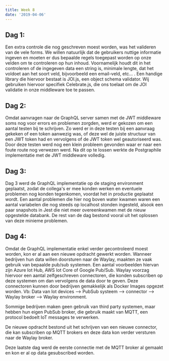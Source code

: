 ```yaml
---
title: Week 8
date: '2019-04-06'
---
```


## Dag 1:

Een extra controle die nog geschreven moest worden, was het valideren van de vele forms. We willen natuurlijk dat de gebruikers nuttige informatie ingeven en moeten er dus bepaalde regels toegepast worden op onze velden om te controleren op hun inhoud. Voornamelijk houdt dit in het controleren of de ingegeven data een string is, minimale lengte, dat het voldoet aan het soort veld, bijvoorbeeld een email-veld, etc... . Een handige library die hiervoor bestaat is JOI.js, een object schema validator. Wij gebruiken hiervoor specifiek Celebrate.js, die ons toelaat om de JOI validatie in onze middleware toe te passen.

## Dag 2:

Omdat aanvragen naar de GraphQL server samen met de JWT middleware soms nog voor errors en problemen zorgden, werd er gekozen om een aantal testen bij te schrijven. Zo werd er in deze testen bij een aanvraag gekeken of een token aanwezig was, of deze wel de juiste structuur van een JWT token had en vervolgens of de JWT token wel geautoriseerd was. Door deze testen werd nog een klein probleem gevonden waar er naar een foute route nog verwezen werd. Na dit op te lossen werkte de Postgraphile implementatie met de JWT middleware volledig.

## Dag 3:

Dag 3 werd de GraphQL implementatie op de staging environment geplaatst, zodat de collega's er mee konden werken en eventuele problemen nog konden tegenkomen, voordat het in productie geplaatst wordt. Een aantal problemen die hier nog boven water kwamen waren een aantal variabelen die nog steeds op localhost stonden ingesteld, alsook een paar snapshots in Jest die niet meer overeenkwamen met de nieuw opgestelde databank. De rest van de dag bestond vooral uit het oplossen van deze minieme problemen.

## Dag 4:

Omdat de GraphQL implementatie enkel verder gecontroleerd moest worden, kon er al aan een nieuwe opdracht gewerkt worden. Wanneer bedrijven hun data willen doorsturen naar de Waylay, maakten ze vaak gebruik van bepaalde pub/sub systemen. Een aantal voorbeelden hiervan zijn Azure Iot Hub, AWS Iot Core of Google Pub/Sub. Waylay voorzag hiervoor een aantal zelfgeschreven connectoren, die konden subscriben op deze systemen om dan vervolgens de data door te geven. Deze connectoren kunnen door bedrijven gemakkelijk als Docker Images opgezet worden.
Vb: Data van Iot devices --> PubSub systeem --> connector --> Waylay broker --> Waylay environment.

Sommige bedrijven maken geen gebruik van third party systemen, maar hebben hun eigen PubSub broker, die gebruik maakt van MQTT, een protocol bedoelt IoT messages te verwerken.

De nieuwe opdracht bestond uit het schrijven van een nieuwe connector, die kan subscriben op MQTT brokers en deze data kon verder versturen naar de Waylay broker.

Deze laatste dag werd de eerste connectie met de MQTT broker al gemaakt en kon er al op data gesubscribed worden.
